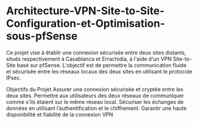 # Architecture-VPN-Site-to-Site-Configuration-et-Optimisation-sous-pfSense
Ce projet vise à établir une connexion sécurisée entre deux sites distants, situés respectivement à Casablanca et Errachidia, à l'aide d'un VPN Site-to-Site basé sur pfSense. L'objectif est de permettre la communication fluide et sécurisée entre les réseaux locaux des deux sites en utilisant le protocole IPsec.

Objectifs du Projet
Assurer une connexion sécurisée et cryptée entre les deux sites.
Permettre aux utilisateurs des deux réseaux de communiquer comme s'ils étaient sur le même réseau local.
Sécuriser les échanges de données en utilisant l’authentification et le chiffrement.
Garantir une haute disponibilité et fiabilité de la connexion VPN
